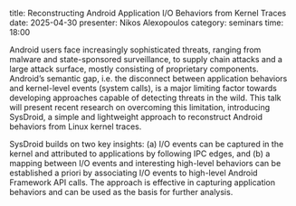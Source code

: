 title: Reconstructing Android Application I/O Behaviors from Kernel Traces
date: 2025-04-30
presenter: Nikos Alexopoulos
category: seminars
time: 18:00

Android users face increasingly sophisticated threats, ranging from
malware and state-sponsored surveillance, to supply chain attacks and a
large attack surface, mostly consisting of proprietary components.
Android’s semantic gap, i.e. the disconnect between application
behaviors and kernel-level events (system calls), is a major limiting
factor towards developing approaches capable of detecting threats in
the wild. This talk will present recent research on overcoming this
limitation, introducing SysDroid, a simple and lightweight approach to
reconstruct Android behaviors from Linux kernel traces.

SysDroid builds on two key insights: (a) I/O events can be captured in
the kernel and attributed to applications by following IPC edges, and
(b) a mapping between I/O events and interesting high-level behaviors
can be established a priori by associating I/O events to high-level
Android Framework API calls. The approach is effective in capturing
application behaviors and can be used as the basis for further
analysis.
